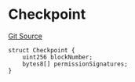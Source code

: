 # Checkpoint
[Git Source](https://github.com/llama-community/vertex-v1/blob/8f0c32f021139cdafca13c86e5a5d1185dab4c15/src/utils/Structs.sol)


```solidity
struct Checkpoint {
    uint256 blockNumber;
    bytes8[] permissionSignatures;
}
```

